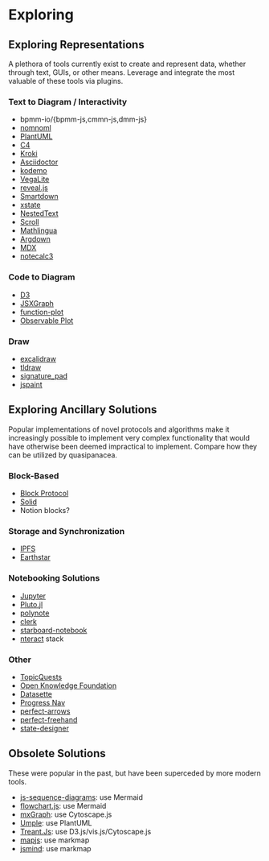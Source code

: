 # Exploring

## Exploring Representations

A plethora of tools currently exist to create and represent data, whether through text, GUIs, or other means. Leverage and integrate the most valuable of these tools via plugins.

### Text to Diagram / Interactivity

- bpmm-io/{bpmm-js,cmmn-js,dmm-js}
- [nomnoml](https://nomnoml.com)
- [PlantUML](https://plantuml.com)
- [C4](https://c4model.com)
- [Kroki](https://kroki.io)
- [Asciidoctor](https://asciidoctor.org)
- [kodemo](https://kodemo.com)
- [VegaLite](https://vega.github.io/vega-lite)
- [reveal.js]([reveal.js](https://github.com/hakimel/reveal.js))
- [Smartdown](https://smartdown.io)
- [xstate](https://github.com/statelyai/xstate)
- [NestedText](https://nestedtext.org/en/stable)
- [Scroll](https://scroll.pub)
- [Mathlingua](https://mathlingua.org)
- [Argdown](https://argdown.org)
- [MDX](https://mdxjs.com)
- [notecalc3](https://github.com/bbodi/notecalc3)

### Code to Diagram

- [D3](https://d3js.org)
- [JSXGraph](https://jsxgraph.uni-bayreuth.de/wp)
- [function-plot](https://mauriciopoppe.github.io/function-plot)
- [Observable Plot](https://observablehq.com/plot)

### Draw

- [excalidraw](https://excalidraw.com)
- [tldraw](https://www.tldraw.com)
- [signature_pad](https://github.com/szimek/signature_pad)
- [jspaint](https://github.com/1j01/jspaint)

## Exploring Ancillary Solutions

Popular implementations of novel protocols and algorithms make it increasingly possible to implement very complex functionality that would have otherwise been deemed impractical to implement. Compare how they can be utilized by quasipanacea.

### Block-Based

- [Block Protocol](https://blockprotocol.org)
- [Solid](https://solidproject.org)
- Notion blocks?

### Storage and Synchronization

- [IPFS](https://github.com/ipfs/ipfs)
- [Earthstar](https://earthstar-project.org)

### Notebooking Solutions

- [Jupyter](https://jupyter.org)
- [Pluto.jl](https://github.com/fonsp/Pluto.jl)
- [polynote](https://github.com/polynote/polynote)
- [clerk](https://github.com/nextjournal/clerk)
- [starboard-notebook](https://github.com/gzuidhof/starboard-notebook)
- [nteract](https://nteract.io) stack

### Other

- [TopicQuests](topicquests.org)
- [Open Knowledge Foundation](https://okfn.org)
- [Datasette](https://datasette.io)
- [Progress Nav](https://lab.hakim.se/progress-nav)
- [perfect-arrows](https://github.com/steveruizok/perfect-arrows)
- [perfect-freehand](https://github.com/steveruizok/perfect-freehand)
- [state-designer](https://github.com/steveruizok/state-designer)

## Obsolete Solutions

These were popular in the past, but have been superceded by more modern tools.

- [js-sequence-diagrams](https://bramp.github.io/js-sequence-diagrams): use Mermaid
- [flowchart.js](https://flowchart.js.org): use Mermaid
- [mxGraph](https://jgraph.github.io/mxgraph): use Cytoscape.js
- [Umple](https://cruise.umple.org/umple): use PlantUML
- [Treant.Js](https://github.com/fperucic/treant-js): use D3.js/vis.js/Cytoscape.js
- [mapjs](https://www.mindmup.com): use markmap
- [jsmind](https://jsmind.online): use markmap
